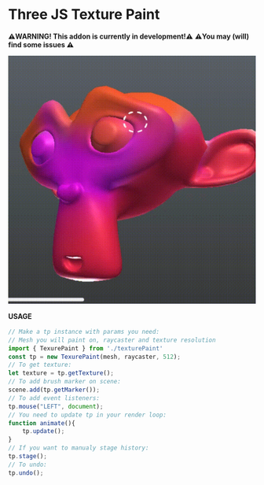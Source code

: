 # Three JS Texture Paint

**⚠️WARNING! This addon is currently in development!⚠️**
**⚠️You may (will) find some issues ⚠️**


![Three JS texture paint](./assets/monkey.gif)

**USAGE**
```javascript
// Make a tp instance with params you need:
// Mesh you will paint on, raycaster and texture resolution
import { TexurePaint } from './texturePaint'
const tp = new TexurePaint(mesh, raycaster, 512); 
// To get texture:
let texture = tp.getTexture();
// To add brush marker on scene:
scene.add(tp.getMarker());
// To add event listeners:
tp.mouse("LEFT", document);
// You need to update tp in your render loop:
function animate(){
    tp.update();
}
// If you want to manualy stage history: 
tp.stage();
// To undo:
tp.undo(); 
```
